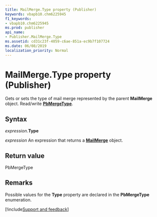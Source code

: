 ```yaml
---
title: MailMerge.Type property (Publisher)
keywords: vbapb10.chm6225945
f1_keywords:
- vbapb10.chm6225945
ms.prod: publisher
api_name:
- Publisher.MailMerge.Type
ms.assetid: cd31c23f-4059-c6ae-851a-ec9b7f107724
ms.date: 06/08/2019
localization_priority: Normal
---
```



# MailMerge.Type property (Publisher)

Gets or sets the type of mail merge represented by the parent **MailMerge** object. Read/write **[PbMergeType](publisher.pbmergetype.md)**.


## Syntax

_expression_.**Type**

_expression_ An expression that returns a **[MailMerge](Publisher.MailMerge.md)** object.


## Return value

PbMergeType


## Remarks

Possible values for the **Type** property are declared in the **PbMergeType** enumeration.



[!include[Support and feedback](~/includes/feedback-boilerplate.md)]